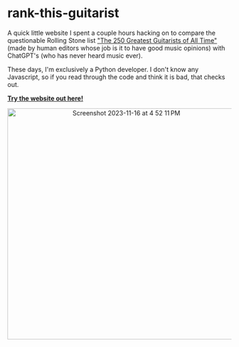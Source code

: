 # rank-this-guitarist
A quick little website I spent a couple hours hacking on to compare the questionable Rolling Stone list ["The 250 Greatest Guitarists of All Time"](https://www.rollingstone.com/music/music-lists/best-guitarists-1234814010/) (made by human editors whose job is it to have good music opinions) with ChatGPT's (who has never heard music ever).

These days, I'm exclusively a Python developer. I don't know any Javascript, so if you read through the code and think it is bad, that checks out.

[**Try the website out here!**](https://stringtheoryradio.org/rank-this-guitarist/)

<p align="center">
  <a href="https://stringtheoryradio.org/rank-this-guitarist/" target="_blank">
    <img width="519" alt="Screenshot 2023-11-16 at 4 52 11 PM" src="https://github.com/nathancooperjones/rank-this-guitarist/assets/31417712/92cf2c82-1089-4dc6-9503-48d072f10805">
  </a>
</p>
